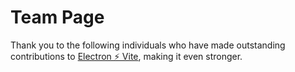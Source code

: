 <script setup>
import { VPTeamMembers } from 'vitepress/theme'

const members = [
  {
    avatar: 'https://github.com/caoxiemeihao.png',
    name: '草鞋没号',
    title: 'Creator',
    links: [
      { icon: 'github', link: 'https://github.com/caoxiemeihao' },
      { icon: 'github', link: 'https://github.com/sponsors/caoxiemeihao' },
    ]
  },
  {
    avatar: 'https://github.com/astoilkov.png',
    name: 'Antonio Stoilkov',
    title: 'Developer',
    links: [
      { icon: 'github', link: 'https://github.com/astoilkov' },
    ]
  },
    {
    avatar: 'https://github.com/lzdyes.png',
    name: 'lzdyes',
    title: 'Developer',
    links: [
      { icon: 'github', link: 'https://github.com/lzdyes' },
    ]
  },
    {
    avatar: 'https://github.com/mollerzhu.png',
    name: 'Moller Zhu',
    title: 'Developer',
    links: [
      { icon: 'github', link: 'https://github.com/mollerzhu' },
    ]
  },
    {
    avatar: 'https://github.com/oceanlvr.png',
    name: 'oceanlvr',
    title: 'Developer',
    links: [
      { icon: 'github', link: 'https://github.com/oceanlvr' },
    ]
  },
    {
    avatar: 'https://github.com/Paul.png',
    name: 'PAXANDDOS',
    title: 'Developer',
    links: [
      { icon: 'github', link: 'https://github.com/Paul' },
    ]
  },
    {
    avatar: 'https://github.com/RSS1102.png',
    name: 'Jimmy',
    title: 'Developer',
    links: [
      { icon: 'github', link: 'https://github.com/RSS1102' },
    ]
  },
    {
    avatar: 'https://github.com/snowuly.png',
    name: 'Snow Chen',
    title: 'Developer',
    links: [
      { icon: 'github', link: 'https://github.com/snowuly' },
    ]
  },
      {
    avatar: 'https://github.com/watonyweng.png',
    name: 'Wáng Wěi Tāo',
    title: 'Developer',
    links: [
      { icon: 'github', link: 'https://github.com/watonyweng' },
    ]
  },
      {
    avatar: 'https://github.com/caoxiemeihao.png',
    name: '草鞋没号',
    title: 'Developer',
    links: [
      { icon: 'github', link: 'https://github.com/caoxiemeihao' },
    ]
  },
      {
    avatar: 'https://github.com/xhayper.png',
    name: 'hayper',
    title: 'Developer',
    links: [
      { icon: 'github', link: 'https://github.com/xhayper' },
    ]
  },
      {
    avatar: 'https://github.com/yi-Xu-0100.png',
    name: 'yi_Xu',
    title: 'Developer',
    links: [
      { icon: 'github', link: 'https://github.com/yi-Xu-0100' },
    ]
  },
        {
    avatar: 'https://github.com/youngleish.png',
    name: 'younglei',
    title: 'Developer',
    links: [
      { icon: 'github', link: 'https://github.com/youngleish' },
    ]
  },
      {
    avatar: 'https://github.com/ZiGmaX809.png',
    name: 'ZiGma',
    title: 'Developer',
    links: [
      { icon: 'github', link: 'https://github.com/ZiGmaX809' },
    ]
  },
]
</script>

# Team Page

Thank you to the following individuals who have made outstanding contributions to [Electron ⚡️ Vite](https://github.com/orgs/electron-vite), making it even stronger.

<VPTeamMembers size="small" :members="members" />
